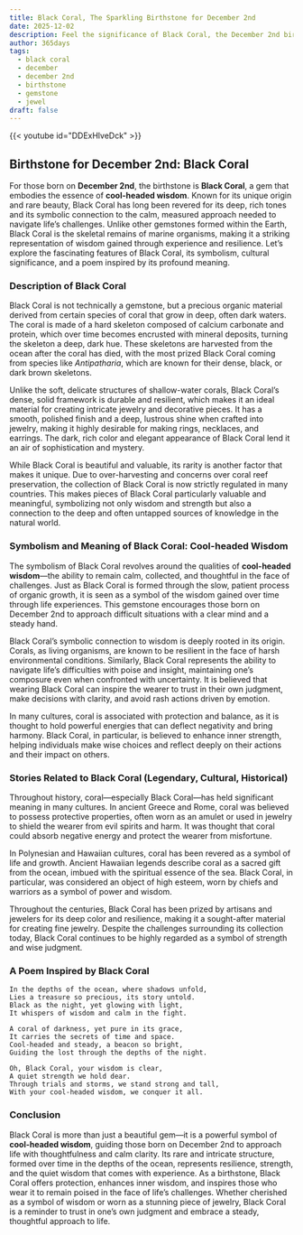 ```yaml
---
title: Black Coral, The Sparkling Birthstone for December 2nd
date: 2025-12-02
description: Feel the significance of Black Coral, the December 2nd birthstone symbolizing Cool-headed wisdom. Let its beauty and meaning brighten your day.
author: 365days
tags:
  - black coral
  - december
  - december 2nd
  - birthstone
  - gemstone
  - jewel
draft: false
---
```


{{< youtube id="DDExHlveDck" >}}

## Birthstone for December 2nd: Black Coral

For those born on **December 2nd**, the birthstone is **Black Coral**, a gem that embodies the essence of **cool-headed wisdom**. Known for its unique origin and rare beauty, Black Coral has long been revered for its deep, rich tones and its symbolic connection to the calm, measured approach needed to navigate life’s challenges. Unlike other gemstones formed within the Earth, Black Coral is the skeletal remains of marine organisms, making it a striking representation of wisdom gained through experience and resilience. Let’s explore the fascinating features of Black Coral, its symbolism, cultural significance, and a poem inspired by its profound meaning.

### Description of Black Coral

Black Coral is not technically a gemstone, but a precious organic material derived from certain species of coral that grow in deep, often dark waters. The coral is made of a hard skeleton composed of calcium carbonate and protein, which over time becomes encrusted with mineral deposits, turning the skeleton a deep, dark hue. These skeletons are harvested from the ocean after the coral has died, with the most prized Black Coral coming from species like _Antipatharia_, which are known for their dense, black, or dark brown skeletons.

Unlike the soft, delicate structures of shallow-water corals, Black Coral’s dense, solid framework is durable and resilient, which makes it an ideal material for creating intricate jewelry and decorative pieces. It has a smooth, polished finish and a deep, lustrous shine when crafted into jewelry, making it highly desirable for making rings, necklaces, and earrings. The dark, rich color and elegant appearance of Black Coral lend it an air of sophistication and mystery.

While Black Coral is beautiful and valuable, its rarity is another factor that makes it unique. Due to over-harvesting and concerns over coral reef preservation, the collection of Black Coral is now strictly regulated in many countries. This makes pieces of Black Coral particularly valuable and meaningful, symbolizing not only wisdom and strength but also a connection to the deep and often untapped sources of knowledge in the natural world.

### Symbolism and Meaning of Black Coral: Cool-headed Wisdom

The symbolism of Black Coral revolves around the qualities of **cool-headed wisdom**—the ability to remain calm, collected, and thoughtful in the face of challenges. Just as Black Coral is formed through the slow, patient process of organic growth, it is seen as a symbol of the wisdom gained over time through life experiences. This gemstone encourages those born on December 2nd to approach difficult situations with a clear mind and a steady hand.

Black Coral’s symbolic connection to wisdom is deeply rooted in its origin. Corals, as living organisms, are known to be resilient in the face of harsh environmental conditions. Similarly, Black Coral represents the ability to navigate life’s difficulties with poise and insight, maintaining one’s composure even when confronted with uncertainty. It is believed that wearing Black Coral can inspire the wearer to trust in their own judgment, make decisions with clarity, and avoid rash actions driven by emotion.

In many cultures, coral is associated with protection and balance, as it is thought to hold powerful energies that can deflect negativity and bring harmony. Black Coral, in particular, is believed to enhance inner strength, helping individuals make wise choices and reflect deeply on their actions and their impact on others.

### Stories Related to Black Coral (Legendary, Cultural, Historical)

Throughout history, coral—especially Black Coral—has held significant meaning in many cultures. In ancient Greece and Rome, coral was believed to possess protective properties, often worn as an amulet or used in jewelry to shield the wearer from evil spirits and harm. It was thought that coral could absorb negative energy and protect the wearer from misfortune.

In Polynesian and Hawaiian cultures, coral has been revered as a symbol of life and growth. Ancient Hawaiian legends describe coral as a sacred gift from the ocean, imbued with the spiritual essence of the sea. Black Coral, in particular, was considered an object of high esteem, worn by chiefs and warriors as a symbol of power and wisdom.

Throughout the centuries, Black Coral has been prized by artisans and jewelers for its deep color and resilience, making it a sought-after material for creating fine jewelry. Despite the challenges surrounding its collection today, Black Coral continues to be highly regarded as a symbol of strength and wise judgment.

### A Poem Inspired by Black Coral

```
In the depths of the ocean, where shadows unfold,  
Lies a treasure so precious, its story untold.  
Black as the night, yet glowing with light,  
It whispers of wisdom and calm in the fight.

A coral of darkness, yet pure in its grace,  
It carries the secrets of time and space.  
Cool-headed and steady, a beacon so bright,  
Guiding the lost through the depths of the night.

Oh, Black Coral, your wisdom is clear,  
A quiet strength we hold dear.  
Through trials and storms, we stand strong and tall,  
With your cool-headed wisdom, we conquer it all.
```

### Conclusion

Black Coral is more than just a beautiful gem—it is a powerful symbol of **cool-headed wisdom**, guiding those born on December 2nd to approach life with thoughtfulness and calm clarity. Its rare and intricate structure, formed over time in the depths of the ocean, represents resilience, strength, and the quiet wisdom that comes with experience. As a birthstone, Black Coral offers protection, enhances inner wisdom, and inspires those who wear it to remain poised in the face of life’s challenges. Whether cherished as a symbol of wisdom or worn as a stunning piece of jewelry, Black Coral is a reminder to trust in one’s own judgment and embrace a steady, thoughtful approach to life.